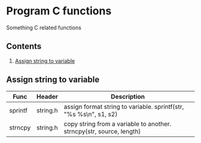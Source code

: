 # Program C functions


Something C related functions

## Contents

1. [Assign string to variable](#assign-string-to-variable)

## Assign string to variable

| Func | Header | Description |
| ---- | ------ | ----------- |
| sprintf | string.h | assign format string to variable. sprintf(str, "%s %s\n", s1, s2) |
| strncpy | string.h | copy string from a variable to another. strncpy(str, source, length) |

